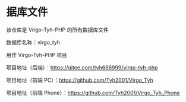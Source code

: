 # 据库文件

该仓库是 Virgo-Tyh-PHP 的所有数据库文件

数据库名称：virgo_tyh

用作 Virgo-Tyh-PHP 项目

项目地址（后端）：https://gitee.com/tyh666999/virgo-tyh-php

项目地址（前端 PC）：https://github.com/Tyh2001/Virgo_Tyh

项目地址（前端 Phone）：https://github.com/Tyh2001/Virgo_Tyh_Phone

